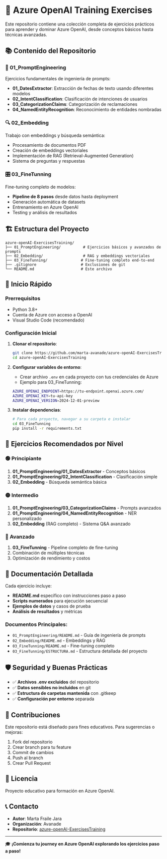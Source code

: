 # 🚀 Azure OpenAI Training Exercises

Este repositorio contiene una colección completa de ejercicios prácticos para aprender y dominar Azure OpenAI, desde conceptos básicos hasta técnicas avanzadas.

## 📚 Contenido del Repositorio

### 🎯 **01_PromptEngineering**
Ejercicios fundamentales de ingeniería de prompts:
- **01_DatesExtractor**: Extracción de fechas de texto usando diferentes modelos
- **02_IntentClassification**: Clasificación de intenciones de usuarios
- **03_CategorizationClaims**: Categorización de reclamaciones
- **04_NamedEntityRecognition**: Reconocimiento de entidades nombradas

### 🔍 **02_Embedding**
Trabajo con embeddings y búsqueda semántica:
- Procesamiento de documentos PDF
- Creación de embeddings vectoriales
- Implementación de RAG (Retrieval-Augmented Generation)
- Sistema de preguntas y respuestas

### 🎛️ **03_FineTunning**
Fine-tuning completo de modelos:
- **Pipeline de 8 pasos** desde datos hasta deployment
- Generación automática de datasets
- Entrenamiento en Azure OpenAI
- Testing y análisis de resultados

## 🏗️ Estructura del Proyecto

```
azure-openAI-ExercisesTraining/
├── 01_PromptEngineering/          # Ejercicios básicos y avanzados de prompts
├── 02_Embedding/                  # RAG y embeddings vectoriales
├── 03_FineTunning/               # Fine-tuning completo end-to-end
├── .gitignore                    # Exclusiones de git
└── README.md                     # Este archivo
```

## 🚀 Inicio Rápido

### Prerrequisitos
- Python 3.8+
- Cuenta de Azure con acceso a OpenAI
- Visual Studio Code (recomendado)

### Configuración Inicial
1. **Clonar el repositorio**:
   ```bash
   git clone https://github.com/marta-avanade/azure-openAI-ExercisesTraining.git
   cd azure-openAI-ExercisesTraining
   ```

2. **Configurar variables de entorno**:
   - Crear archivo `.env` en cada proyecto con tus credenciales de Azure
   - Ejemplo para 03_FineTunning:
   ```bash
   AZURE_OPENAI_ENDPOINT=https://tu-endpoint.openai.azure.com/
   AZURE_OPENAI_KEY=tu-api-key
   AZURE_OPENAI_VERSION=2024-12-01-preview
   ```

3. **Instalar dependencias**:
   ```bash
   # Para cada proyecto, navegar a su carpeta e instalar
   cd 03_FineTunning
   pip install -r requirements.txt
   ```

## 🎯 Ejercicios Recomendados por Nivel

### 🟢 **Principiante**
1. **01_PromptEngineering/01_DatesExtractor** - Conceptos básicos
2. **01_PromptEngineering/02_IntentClassification** - Clasificación simple
3. **02_Embedding** - Búsqueda semántica básica

### 🟡 **Intermedio**
1. **01_PromptEngineering/03_CategorizationClaims** - Prompts avanzados
2. **01_PromptEngineering/04_NamedEntityRecognition** - NER personalizado
3. **02_Embedding** (RAG completo) - Sistema Q&A avanzado

### 🔴 **Avanzado**
1. **03_FineTunning** - Pipeline completo de fine-tuning
2. Combinación de múltiples técnicas
3. Optimización de rendimiento y costos

## 📖 Documentación Detallada

Cada ejercicio incluye:
- **README.md** específico con instrucciones paso a paso
- **Scripts numerados** para ejecución secuencial
- **Ejemplos de datos** y casos de prueba
- **Análisis de resultados** y métricas

### Documentos Principales:
- `01_PromptEngineering/README.md` - Guía de ingeniería de prompts
- `02_Embedding/README.md` - Embeddings y RAG
- `03_FineTunning/README.md` - Fine-tuning completo
- `03_FineTunning/ESTRUCTURA.md` - Estructura detallada del proyecto

## 🛡️ Seguridad y Buenas Prácticas

- ✅ **Archivos .env excluidos** del repositorio
- ✅ **Datos sensibles no incluidos** en git
- ✅ **Estructura de carpetas mantenida** con .gitkeep
- ✅ **Configuración por entorno** separada

## 🤝 Contribuciones

Este repositorio está diseñado para fines educativos. Para sugerencias o mejoras:

1. Fork del repositorio
2. Crear branch para tu feature
3. Commit de cambios
4. Push al branch
5. Crear Pull Request

## 📄 Licencia

Proyecto educativo para formación en Azure OpenAI.

## 📞 Contacto

- **Autor**: Marta Fraile Jara
- **Organización**: Avanade
- **Repositorio**: [azure-openAI-ExercisesTraining](https://github.com/marta-avanade/azure-openAI-ExercisesTraining)

---
🎓 **¡Comienza tu journey en Azure OpenAI explorando los ejercicios paso a paso!**